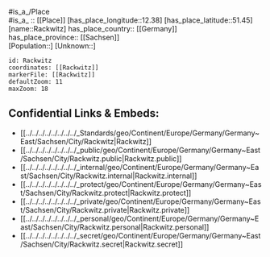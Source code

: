 ﻿---
location: [51.45,12.38] 
mapzoom: [7,12] 
mapmarker: city 
type: City
tags:
- geo/City


SpocWebEntityId: 33595
isDeleted: false
confidential: public

---
#is_a_/Place  
#is_a_ :: [[Place]] 
[has_place_longitude::12.38] 
[has_place_latitude::51.45] 
[name::Rackwitz] 
has_place_country:: [[Germany]]  
has_place_province:: [[Sachsen]]  
[Population::] 
[Unknown::] 


```leaflet
id: Rackwitz
coordinates: [[Rackwitz]] 
markerFile: [[Rackwitz]] 
defaultZoom: 11 
maxZoom: 18
```


## Confidential Links & Embeds: 
- [[../../../../../../../../_Standards/geo/Continent/Europe/Germany/Germany~East/Sachsen/City/Rackwitz|Rackwitz]] 
- [[../../../../../../../../_public/geo/Continent/Europe/Germany/Germany~East/Sachsen/City/Rackwitz.public|Rackwitz.public]] 
- [[../../../../../../../../_internal/geo/Continent/Europe/Germany/Germany~East/Sachsen/City/Rackwitz.internal|Rackwitz.internal]] 
- [[../../../../../../../../_protect/geo/Continent/Europe/Germany/Germany~East/Sachsen/City/Rackwitz.protect|Rackwitz.protect]] 
- [[../../../../../../../../_private/geo/Continent/Europe/Germany/Germany~East/Sachsen/City/Rackwitz.private|Rackwitz.private]] 
- [[../../../../../../../../_personal/geo/Continent/Europe/Germany/Germany~East/Sachsen/City/Rackwitz.personal|Rackwitz.personal]] 
- [[../../../../../../../../_secret/geo/Continent/Europe/Germany/Germany~East/Sachsen/City/Rackwitz.secret|Rackwitz.secret]] 
